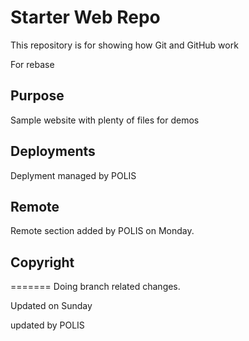 # Starter Web Repo

This repository is for showing how Git and GitHub work

For rebase
## Purpose

Sample website with plenty of files for demos

## Deployments

Deplyment managed by POLIS

## Remote

Remote section added by POLIS on Monday.


## Copyright
=======
Doing branch related changes.


Updated on Sunday

updated by POLIS